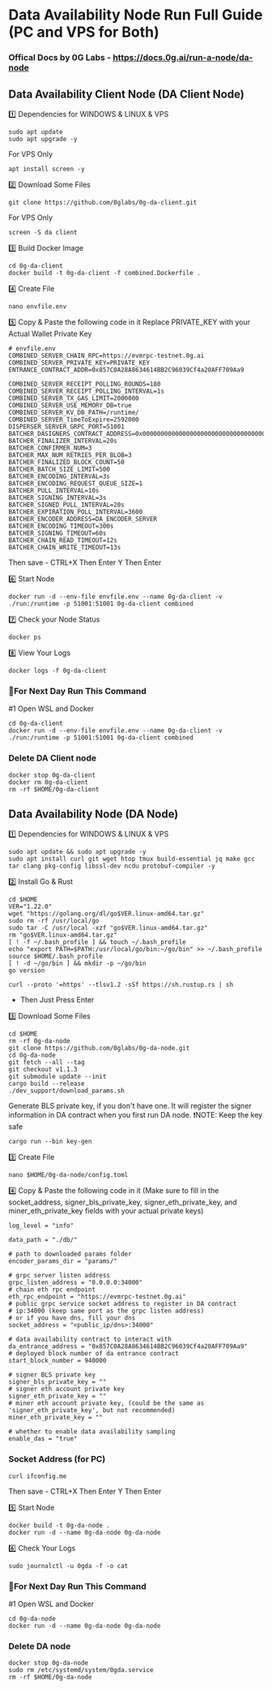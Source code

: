 # Data Availability Node Run Full Guide (PC and VPS for Both)

### Offical Docs by 0G Labs - https://docs.0g.ai/run-a-node/da-node

## Data Availability Client Node (DA Client Node)

1️⃣ Dependencies for WINDOWS & LINUX & VPS
```
sudo apt update
sudo apt upgrade -y
```

For VPS Only
```
apt install screen -y
```

2️⃣ Download Some Files
```
git clone https://github.com/0glabs/0g-da-client.git
```

For VPS Only
```
screen -S da client
```

3️⃣ Build Docker Image
```
cd 0g-da-client
docker build -t 0g-da-client -f combined.Dockerfile .
```

4️⃣ Create File 
```
nano envfile.env
```

5️⃣ Copy & Paste the following code in it
Replace PRIVATE_KEY with your Actual Wallet Private Key
```
# envfile.env
COMBINED_SERVER_CHAIN_RPC=https://evmrpc-testnet.0g.ai
COMBINED_SERVER_PRIVATE_KEY=PRIVATE_KEY
ENTRANCE_CONTRACT_ADDR=0x857C0A28A8634614BB2C96039Cf4a20AFF709Aa9

COMBINED_SERVER_RECEIPT_POLLING_ROUNDS=180
COMBINED_SERVER_RECEIPT_POLLING_INTERVAL=1s
COMBINED_SERVER_TX_GAS_LIMIT=2000000
COMBINED_SERVER_USE_MEMORY_DB=true
COMBINED_SERVER_KV_DB_PATH=/runtime/
COMBINED_SERVER_TimeToExpire=2592000
DISPERSER_SERVER_GRPC_PORT=51001
BATCHER_DASIGNERS_CONTRACT_ADDRESS=0x0000000000000000000000000000000000001000
BATCHER_FINALIZER_INTERVAL=20s
BATCHER_CONFIRMER_NUM=3
BATCHER_MAX_NUM_RETRIES_PER_BLOB=3
BATCHER_FINALIZED_BLOCK_COUNT=50
BATCHER_BATCH_SIZE_LIMIT=500
BATCHER_ENCODING_INTERVAL=3s
BATCHER_ENCODING_REQUEST_QUEUE_SIZE=1
BATCHER_PULL_INTERVAL=10s
BATCHER_SIGNING_INTERVAL=3s
BATCHER_SIGNED_PULL_INTERVAL=20s
BATCHER_EXPIRATION_POLL_INTERVAL=3600
BATCHER_ENCODER_ADDRESS=DA_ENCODER_SERVER
BATCHER_ENCODING_TIMEOUT=300s
BATCHER_SIGNING_TIMEOUT=60s
BATCHER_CHAIN_READ_TIMEOUT=12s
BATCHER_CHAIN_WRITE_TIMEOUT=13s
```

Then save - CTRL+X Then Enter Y Then Enter

6️⃣ Start Node
```
docker run -d --env-file envfile.env --name 0g-da-client -v ./run:/runtime -p 51001:51001 0g-da-client combined
```

7️⃣ Check your Node Status
```
docker ps
```

8️⃣ View Your Logs
```
docker logs -f 0g-da-client
```

### 🔶For Next Day Run This Command

#1 Open WSL and Docker
```
cd 0g-da-client
docker run -d --env-file envfile.env --name 0g-da-client -v ./run:/runtime -p 51001:51001 0g-da-client combined
```

### Delete DA Client node
```
docker stop 0g-da-client
docker rm 0g-da-client
rm -rf $HOME/0g-da-client
```

## Data Availability Node (DA Node)

1️⃣ Dependencies for WINDOWS & LINUX & VPS
```
sudo apt update && sudo apt upgrade -y
sudo apt install curl git wget htop tmux build-essential jq make gcc tar clang pkg-config libssl-dev ncdu protobuf-compiler -y
```

2️⃣ Install Go & Rust
```
cd $HOME
VER="1.22.0"
wget "https://golang.org/dl/go$VER.linux-amd64.tar.gz"
sudo rm -rf /usr/local/go
sudo tar -C /usr/local -xzf "go$VER.linux-amd64.tar.gz"
rm "go$VER.linux-amd64.tar.gz"
[ ! -f ~/.bash_profile ] && touch ~/.bash_profile
echo "export PATH=$PATH:/usr/local/go/bin:~/go/bin" >> ~/.bash_profile
source $HOME/.bash_profile
[ ! -d ~/go/bin ] && mkdir -p ~/go/bin
go version
```
```
curl --proto '=https' --tlsv1.2 -sSf https://sh.rustup.rs | sh
```
- Then Just Press Enter

3️⃣ Download Some Files
```
cd $HOME
rm -rf 0g-da-node
git clone https://github.com/0glabs/0g-da-node.git
cd 0g-da-node
git fetch --all --tag
git checkout v1.1.3
git submodule update --init
cargo build --release
./dev_support/download_params.sh
```

Generate BLS private key, if you don't have one. It will register the signer information in DA contract when you first run DA node.
❗NOTE: Keep the key safe
```
cargo run --bin key-gen
```

3️⃣ Create File
```
nano $HOME/0g-da-node/config.toml
```

4️⃣ Copy & Paste the following code in it (Make sure to fill in the socket_address, signer_bls_private_key, signer_eth_private_key, and miner_eth_private_key fields with your actual private keys)
```
log_level = "info"

data_path = "./db/"

# path to downloaded params folder
encoder_params_dir = "params/" 

# grpc server listen address
grpc_listen_address = "0.0.0.0:34000"
# chain eth rpc endpoint
eth_rpc_endpoint = "https://evmrpc-testnet.0g.ai"
# public grpc service socket address to register in DA contract
# ip:34000 (keep same port as the grpc listen address)
# or if you have dns, fill your dns
socket_address = "<public_ip/dns>:34000"

# data availability contract to interact with
da_entrance_address = "0x857C0A28A8634614BB2C96039Cf4a20AFF709Aa9"
# deployed block number of da entrance contract
start_block_number = 940000

# signer BLS private key
signer_bls_private_key = ""
# signer eth account private key
signer_eth_private_key = ""
# miner eth account private key, (could be the same as 'signer_eth_private_key', but not recommended)
miner_eth_private_key = ""

# whether to enable data availability sampling
enable_das = "true"
```
### Socket Address (for PC)
```
curl ifconfig.me
```

Then save - CTRL+X Then Enter Y Then Enter

5️⃣ Start Node
```
docker build -t 0g-da-node .
docker run -d --name 0g-da-node 0g-da-node
```

6️⃣ Check Your Logs
```
sudo journalctl -u 0gda -f -o cat
```

### 🔶For Next Day Run This Command

#1 Open WSL and Docker
```
cd 0g-da-node
docker run -d --name 0g-da-node 0g-da-node
```

### Delete DA node
```
docker stop 0g-da-node
sudo rm /etc/systemd/system/0gda.service
rm -rf $HOME/0g-da-node
```

